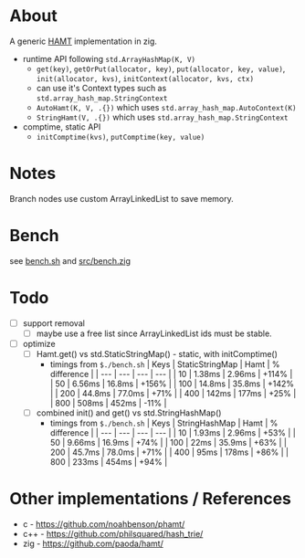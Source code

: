 # About

A generic [HAMT](https://en.wikipedia.org/wiki/Hash_array_mapped_trie) implementation in zig.  


* runtime API following `std.ArrayHashMap(K, V)`
  * `get(key)`, `getOrPut(allocator, key)`, `put(allocator, key, value)`, `init(allocator, kvs)`, `initContext(allocator, kvs, ctx)`
  * can use it's Context types such as `std.array_hash_map.StringContext`
  * `AutoHamt(K, V, .{})` which uses `std.array_hash_map.AutoContext(K)`
  * `StringHamt(V, .{})` which uses `std.array_hash_map.StringContext`
* comptime, static API
  * `initComptime(kvs)`, `putComptime(key, value)`

# Notes
Branch nodes use custom ArrayLinkedList to save memory.

# Bench
see [bench.sh](bench.sh) and [src/bench.zig](src/bench.zig)

# Todo
- [ ] support removal
  - [ ] maybe use a free list since ArrayLinkedList ids must be stable.
- [ ] optimize
  - [ ] Hamt.get() vs std.StaticStringMap() - static, with initComptime()
    - timings from `$./bench.sh`
      | Keys | StaticStringMap | Hamt   | % difference |
      | ---  | ---             | ---    | ---          |
      | 10   |  1.38ms         | 2.96ms | +114%        |
      | 50   |  6.56ms         | 16.8ms | +156%        |
      | 100  |  14.8ms         | 35.8ms | +142%        |
      | 200  |  44.8ms         | 77.0ms | +71%         |
      | 400  |  142ms          | 177ms  | +25%         |
      | 800  |  508ms          | 452ms  | -11%         |
  - [ ] combined init() and get() vs std.StringHashMap()
    - timings from `$./bench.sh`
      | Keys | StringHashMap   | Hamt   | % difference |
      | ---  | ---             | ---    | ---          |
      | 10   |  1.93ms         | 2.96ms | +53%         |
      | 50   |  9.66ms         | 16.9ms | +74%         |
      | 100  |  22ms           | 35.9ms | +63%         |
      | 200  |  45.7ms         | 78.0ms | +71%         |
      | 400  |  95ms           | 178ms  | +86%         |
      | 800  |  233ms          | 454ms  | +94%         |

# Other implementations / References
* c - https://github.com/noahbenson/phamt/
* c++ - https://github.com/philsquared/hash_trie/
* zig - https://github.com/paoda/hamt/